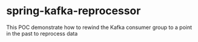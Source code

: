 # spring-kafka-reprocessor
This POC demonstrate how to rewind the Kafka consumer group to a point in the past to reprocess data 
